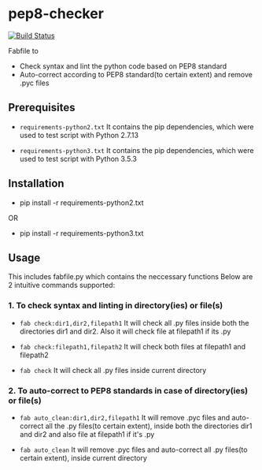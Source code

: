 # pep8-checker

[![Build Status](https://travis-ci.org/nitinbhojwani/pep8-checker.svg?branch=master)](https://travis-ci.org/nitinbhojwani/pep8-checker)

Fabfile to
* Check syntax and lint the python code based on PEP8 standard 
* Auto-correct according to PEP8 standard(to certain extent) and remove .pyc files

## Prerequisites
* ```requirements-python2.txt```
It contains the pip dependencies, which were used to test script with Python 2.7.13

* ```requirements-python3.txt```
It contains the pip dependencies, which were used to test script with Python 3.5.3

## Installation
* pip install -r requirements-python2.txt

OR

* pip install -r requirements-python3.txt

## Usage
This includes fabfile.py which contains the neccessary functions
Below are 2 intuitive commands supported:

### 1. To check syntax and linting in directory(ies) or file(s)

* ```fab check:dir1,dir2,filepath1```
It will check all .py files inside both the directories dir1 and dir2. Also it will check file at filepath1 if its .py

* ```fab check:filepath1,filepath2```
It will check both files at filepath1 and filepath2

* ```fab check```
It will check all .py files inside current directory

### 2. To auto-correct to PEP8 standards in case of directory(ies) or file(s)

* ```fab auto_clean:dir1,dir2,filepath1```
It will remove .pyc files and auto-correct all the .py files(to certain extent), inside both the directories dir1 and dir2 and also file at filepath1 if it's .py

* ```fab auto_clean```
It will remove .pyc files and auto-correct all .py files(to certain extent), inside current directory
